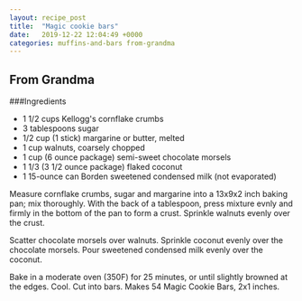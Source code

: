 ```yaml
---
layout: recipe_post
title:  "Magic cookie bars"
date:   2019-12-22 12:04:49 +0000
categories: muffins-and-bars from-grandma
---
```


## From Grandma
###Ingredients
* 1 1/2 cups Kellogg's cornflake crumbs
* 3 tablespoons sugar
* 1/2 cup (1 stick) margarine or butter, melted
* 1 cup walnuts, coarsely chopped
* 1 cup (6 ounce package) semi-sweet chocolate morsels
* 1 1/3 (3 1/2 ounce package) flaked coconut
* 1 15-ounce can Borden sweetened condensed milk (not evaporated)


Measure cornflake crumbs, sugar and margarine into a 13x9x2 inch baking pan; mix thoroughly. With the back of a tablespoon, press mixture evnly and firmly in the bottom of the pan to form a crust. Sprinkle walnuts evenly over the crust.

Scatter chocolate morsels over walnuts. Sprinkle coconut evenly over the chocolate morsels. Pour sweetened condensed milk evenly over the coconut.

Bake in a moderate oven (350F) for 25 minutes, or until slightly browned at the edges. Cool. Cut into bars. Makes 54 Magic Cookie Bars, 2x1 inches.
